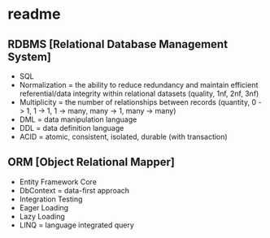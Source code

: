 # readme

## RDBMS [Relational Database Management System]

+ SQL
+ Normalization = the ability to reduce redundancy and maintain efficient referential/data integrity within relational datasets (quality, 1nf, 2nf, 3nf)
+ Multiplicity = the number of relationships between records (quantity, 0 -> 1, 1 -> 1, 1 -> many, many -> 1, many -> many)
+ DML = data manipulation language
+ DDL = data definition language
+ ACID = atomic, consistent, isolated, durable (with transaction)

## ORM [Object Relational Mapper]

+ Entity Framework Core
+ DbContext = data-first approach
+ Integration Testing
+ Eager Loading
+ Lazy Loading
+ LINQ = language integrated query
